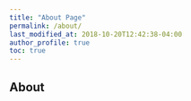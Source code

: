 ```yaml
---
title: "About Page"
permalink: /about/
last_modified_at: 2018-10-20T12:42:38-04:00
author_profile: true
toc: true
---
```


## About
